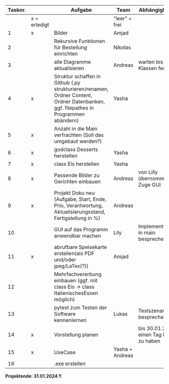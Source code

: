 
|	Tasknr.	|		|	Aufgabe	|	Team	|	Abhängigkeiten	|	Startdatum	|	Enddatum	|	Prio	|
|	---	|	---	|	---	|	---	|	---	|	---	|	---	|	---	|
|		|	x = erledigt	|		|	"leer" = frei	|		|		|		|		|
|	1	|	x	|	Bilder	|	Amjad	|		|		|	29.01.2024	|		|
|	2	|		|	Rekursive Funktionen für Bestellung einrichten	|	Nikolas	|		|	01.01.2024	|	29.01.2024	|		|
|	3	|		|	 alle Diagramme aktualisieren |	Andreas	|		warten bis Klassen fertig|		|	29.01.2024	|		|
|	4	|	x	|	Struktur schaffen in Github (.py strukturieren/renamen, Ordner Content, Ordner Datenbanken, ggf. filepathes in Programmen abändern)	|	Yasha	|		|		|	29.01.2024	|		|
|	5	|	x	|	Anzahl in die Main verfrachten (Soll das umgebaut werden?)	|		|		|		|		|		|
|	6	|	x	|	godclass Desserts herstellen	|	Yasha	|		|	25.12.2023	|	29.01.2024	|		|
|	7	|	x	|	class Eis herstellen	|	Yasha	|		|	25.12.2023	|	18.01.2024	|		|
|	8	|	x|	Passende Bilder zu Gerichten einbauen	|	Andreas	|	von Lilly übernommen im Zuge GUI	|	15.01.2024	|	29.01.2024	|		|
|	9	|	x	|	Projekt Doku neu (Aufgabe, Start, Ende, Prio, Verantwortung, Aktualisierungsstand, Fertigstellung in %)	|	Andreas	|		|	25.12.2023	|	18.01.2024	|		|
|	10	|		|	GUI auf das Programm anwendbar machen	|	Lily	|	Implementierung in main besprechen	|	25.12.2023	|	29.01.2024	|		|
|	11	|	x	|	abrufbare Speisekarte erstellen(als PDF und/oder jpeg/LaTex(?))	|	Amjad	|		|		|		|		|
|	12	|		|	Mehrfachvererbung einbauen (ggf. mit class Eis -> class ItalienischesEssen möglich)	|		|		|		|		|		|
|	13	|		|	pytest zum Testen der Software kennenlernen	|	Lukas	|	Testszenarien besprechen	|	23.01.2024	|	29.01.2024	|		|
|	14	|		x|	Vorstellung planen |		|		bis 30.01.24 um einen Tag Puffer zu haben|		22.01.2024|		30.01.24|		!|
|	15	|	x	|	UseCase |	Yasha + Andreas	|		|		|		30.01.24|		!!|
|	16	|		|	.exe erstellen |		|		|		|		31.01.24|		|



**Projektende: 31.01.2024 !!**
